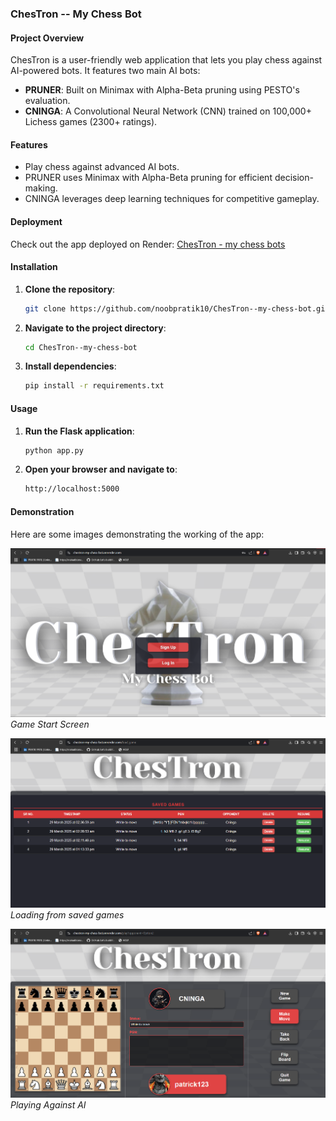 ### ChesTron -- My Chess Bot

#### Project Overview
ChesTron is a user-friendly web application that lets you play chess against AI-powered bots. It features two main AI bots:
- **PRUNER**: Built on Minimax with Alpha-Beta pruning using PESTO's evaluation.
- **CNINGA**: A Convolutional Neural Network (CNN) trained on 100,000+ Lichess games (2300+ ratings).

#### Features
- Play chess against advanced AI bots.
- PRUNER uses Minimax with Alpha-Beta pruning for efficient decision-making.
- CNINGA leverages deep learning techniques for competitive gameplay.

#### Deployment
Check out the app deployed on Render: [ChesTron - my chess bots](https://chestron-my-chess-bot.onrender.com)

#### Installation

1. **Clone the repository**:
    ```sh
    git clone https://github.com/noobpratik10/ChesTron--my-chess-bot.git
    ```
2. **Navigate to the project directory**:
    ```sh
    cd ChesTron--my-chess-bot
    ```
3. **Install dependencies**:
    ```sh
    pip install -r requirements.txt
    ```

#### Usage

1. **Run the Flask application**:
    ```sh
    python app.py
    ```
2. **Open your browser and navigate to**:
    ```sh
    http://localhost:5000
    ```

#### Demonstration
Here are some images demonstrating the working of the app:

![Game Start](https://github.com/noobpratik10/ChesTron--my-chess-bot/blob/6b30ad7395e8fdc0f9030420c611f019e269b618/static/img/image%201.png)
*Game Start Screen*

![Saved Gmaes](https://github.com/noobpratik10/ChesTron--my-chess-bot/blob/6b30ad7395e8fdc0f9030420c611f019e269b618/static/img/image%202.png)
*Loading from saved games*

![In-Game](https://github.com/noobpratik10/ChesTron--my-chess-bot/blob/6b30ad7395e8fdc0f9030420c611f019e269b618/static/img/image%203.png)
*Playing Against AI*
